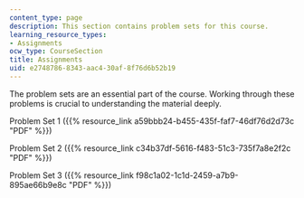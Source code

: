 ```yaml
---
content_type: page
description: This section contains problem sets for this course.
learning_resource_types:
- Assignments
ocw_type: CourseSection
title: Assignments
uid: e2748786-8343-aac4-30af-8f76d6b52b19
---
```


The problem sets are an essential part of the course. Working through these problems is crucial to understanding the material deeply.

Problem Set 1 ({{% resource_link a59bbb24-b455-435f-faf7-46df76d2d73c "PDF" %}})

Problem Set 2 ({{% resource_link c34b37df-5616-f483-51c3-735f7a8e2f2c "PDF" %}})

Problem Set 3 ({{% resource_link f98c1a02-1c1d-2459-a7b9-895ae66b9e8c "PDF" %}})